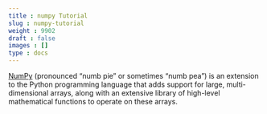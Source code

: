 ```yaml
---
title : numpy Tutorial
slug : numpy-tutorial
weight : 9902
draft : false
images : []
type : docs
---
```


[NumPy][1] (pronounced “numb pie” or sometimes “numb pea”) is an extension to the Python programming language that adds support for large, multi-dimensional arrays, along with an extensive library of high-level mathematical functions to operate on these arrays.


  [1]: http://docs.scipy.org/doc/numpy-1.9.1/user/whatisnumpy.html

